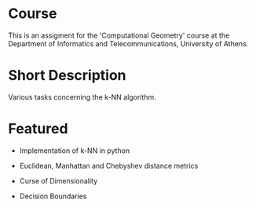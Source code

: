 # Course

This is an assigment for the 'Computational Geometry' course at the Department of Informatics and Telecommunications, University of Athens.

# Short Description

Various tasks concerning the k-NN algorithm.

# Featured

- Implementation of k-NN in python

- Euclidean, Manhattan and Chebyshev distance metrics

- Curse of Dimensionality

- Decision Boundaries